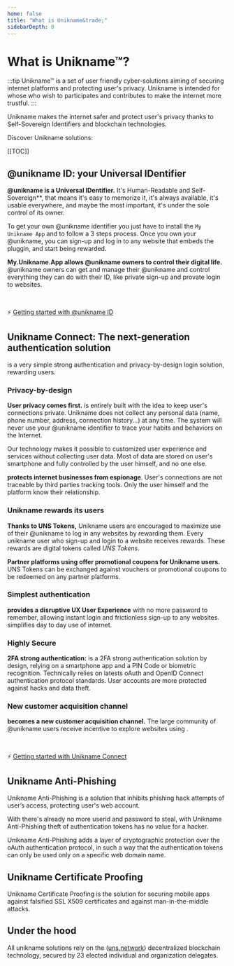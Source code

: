```yaml
---
home: false
title: "What is Unikname&trade;"
sidebarDepth: 0
---
```


# What is Unikname&trade;?

:::tip Unikname&trade; is a set of user friendly cyber-solutions aiming of securing internet platforms and protecting user's privacy. 
Unikname is intended for whose who wish to participates and contributes to make the internet more trustful. 
:::

Unikname makes the internet safer and protect user's privacy thanks to Self-Sovereign Identifiers and blockchain technologies.

Discover Unikname solutions: 

[[TOC]]

<hseparator/>

## @unikname ID: your Universal IDentifier

**@unikname is a Universal IDentifier.** It's Human-Readable and Self-Sovereign**, that means it's easy to memorize it, it's always available, it's usable everywhere, and maybe the most important, it's under the sole control of its owner.

To get your own @unikname identifier you just have to install the ``My Unikname App`` and to follow a 3 steps process. Once you own your @unikname, you can sign-up and log in to any website that embeds the <brand name="UNC"/> pluggin, and start being rewarded.

**My.Unikname.App allows @unikname owners to control their digital life.** @unikname owners can get and manage their @unikname and control everything they can do with their ID, like private sign-up and provate login to websites. 

<br/>

:zap: [Getting started with @unikname ID](/2-unikname-id)

<hseparator/>

## Unikname Connect: The next-generation authentication solution

<brand name="UNC"/> is a very simple strong authentication and privacy-by-design login solution, rewarding users.

### Privacy-by-design

**User privacy comes first.** <brand name="UNC"/> is entirely built with the idea to keep user's connections private. Unikname does not collect any personal data (name, phone number, address, connection history...) at any time. The system will never use your @unikname identifier to trace your habits and behaviors on the Internet. 

Our technology makes it possible to customized user experience and services without collecting user data. Most of data are stored on user's smartphone and fully controlled by the user himself, and no one else. 

**<brand name="UNC"/> protects internet businesses from espionage**. User's connections are not traceable by third parties tracking tools. Only the user himself and the platform know their relationship.

### Unikname rewards its users

**Thanks to UNS Tokens,** Unikname users are encouraged to maximize use of their @unikname to log in any websites by rewarding them. Every unikname user who sign-up and login to a website receives rewards. These rewards are digital tokens called _UNS Tokens_. 

**Partner platforms using <brand name="UNC"/> offer promotional coupons for Unikname users.** UNS Tokens can be exchanged against vouchers or promotional coupons to be redeemed on any partner platforms.

### Simplest authentication

**<brand name="UNC"/> provides a disruptive UX User Experience** with no more password to remember, allowing instant login and frictionless sign-up to any websites. <brand name="UNC"/> simplifies day to day use of internet.

### Highly Secure

**2FA strong authentication:** <brand name="UNC"/> is a 2FA strong authentication solution by design, relying on a smartphone app and a PIN Code or biometric recognition. Technically <brand name="UNC"/> relies on latests oAuth and OpenID Connect authentication protocol standards. User accounts are more protected against hacks and data theft.

### New customer acquisition channel

**<brand name="UNC"/> becomes a new customer acquisition channel.** The large community of @unikname users receive incentive to explore websites using <brand name="UNC"/>. 

<br/>

:zap: [Getting started with Unikname Connect](./3-unikname-connect)

<hseparator/>

## Unikname Anti-Phishing

Unikname Anti-Phishing is a solution that inhibits phishing hack attempts of user’s access, protecting user's web account. 

With <brand name="UNC"/> there's already no more userid and password to steal, with Unikname Anti-Phishing theft of authentication tokens has no value for a hacker. 

Unikname Anti-Phishing adds a layer of cryptographic protection over the oAuth authentication protocol, in such a way that the authentication tokens can only be used only on a specific web domain name.

<hseparator/>

## Unikname Certificate Proofing

Unikname Certificate Proofing is the solution for securing mobile apps against falsified SSL X509 certificates and against man-in-the-middle attacks.

<hseparator/>

## Under the hood

All unikname solutions rely on the ([uns.network](https://www.uns.network/)) decentralized blockchain technology, secured by 23 elected individual and organization delegates. 
